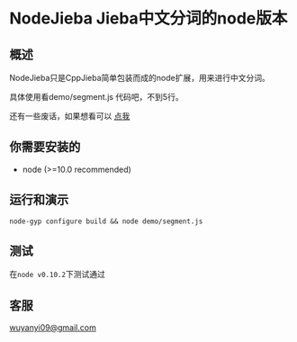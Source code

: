 # NodeJieba Jieba中文分词的node版本

## 概述

NodeJieba只是CppJieba简单包装而成的node扩展，用来进行中文分词。

具体使用看demo/segment.js 代码吧，不到5行。

还有一些废话，如果想看可以 [点我][blog1]

## 你需要安装的

* node (>=10.0 recommended)

## 运行和演示

```
node-gyp configure build && node demo/segment.js
```

## 测试

在`node v0.10.2`下测试通过

## 客服

wuyanyi09@gmail.com

[blog1]:http://aszxqw.github.io/jekyll/update/2014/01/23/nodejs-chu-ti-yan.html
